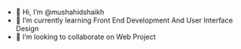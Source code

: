 - 👋 Hi, I’m @mushahidshaikh
- 🌱 I’m currently learning Front End Development And User Interface Design
- 💞️ I’m looking to collaborate on Web Project

<!---
mushahidshaikh/mushahidshaikh is a ✨ special ✨ repository because its `README.md` (this file) appears on your GitHub profile.
You can click the Preview link to take a look at your changes.
--->

